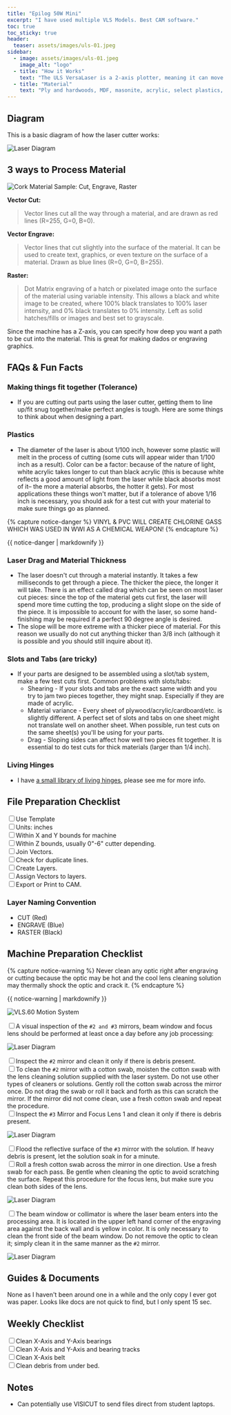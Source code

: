 ```yaml
---
title: "Epilog 50W Mini"
excerpt: "I have used multiple VLS Models. Best CAM software."
toc: true
toc_sticky: true
header:
  teaser: assets/images/uls-01.jpeg
sidebar:
  - image: assets/images/uls-01.jpeg
    image_alt: "logo"
  - title: "How it Works"
    text: "The ULS VersaLaser is a 2-axis plotter, meaning it can move along the X and Y axes. The laser beam is focused through a lens, creating a focal point two inches below the lens where the beam is the most intense. In order to cut with the most precision, the focal point needs to be focused at the top of the surface it is cutting. For this reason, the laser is most efficient and precise when cutting sheet material."
  - title: "Material"
    text: "Ply and hardwoods, MDF, masonite, acrylic, select plastics, glass engraving, paper,"
---
```


## Diagram
This is a basic diagram of how the laser cutter works:

![Laser Diagram](/assets/images/laser-00.jpg)

## 3 ways to Process Material

![Cork Material Sample: Cut, Engrave, Raster](/assets/images/laser-03.jpg)

**Vector Cut:**
>Vector lines cut all the way through a material, and are drawn as red lines (R=255, G=0, B=0).

**Vector Engrave:**
>Vector lines that cut slightly into the surface of the material. It can be used to create text, graphics, or even texture on the surface of a material. Drawn as blue lines (R=0, G=0, B=255).

**Raster:**
>Dot Matrix engraving of a hatch or pixelated image onto the surface of the material using variable intensity. This allows a black and white image to be created, where 100% black translates to 100% laser intensity, and 0% black translates to 0% intensity. Left as solid hatches/fills or images and best set to grayscale.

Since the machine has a Z-axis, you can specify how deep you want a path to be cut into the material. This is great for making dados or engraving graphics.

## FAQs & Fun Facts

### Making things fit together (Tolerance)
- If you are cutting out parts using the laser cutter, getting them to line up/fit snug together/make perfect angles is tough. Here are some things to think about when designing a part.

### Plastics
- The diameter of the laser is about 1/100 inch, however some plastic will melt in the process of cutting (some cuts will appear wider than 1/100 inch as a result). Color can be a factor: because of the nature of light, white acrylic takes longer to cut than black acrylic (this is because white reflects a good amount of light from the laser while black absorbs most of it– the more a material absorbs, the hotter it gets). For most applications these things won't matter, but if a tolerance of above 1/16 inch is necessary, you should ask for a test cut with your material to make sure things go as planned.

{% capture notice-danger %}
VINYL & PVC WILL CREATE CHLORINE GASS WHICH WAS USED IN WWI AS A CHEMICAL WEAPON!
{% endcapture %}
<div class="notice">{{ notice-danger | markdownify }}</div>

### Laser Drag and Material Thickness
- The laser doesn't cut through a material instantly. It takes a few milliseconds to get through a piece. The thicker the piece, the longer it will take. There is an effect called drag which can be seen on most laser cut pieces: since the top of the material gets cut first, the laser will spend more time cutting the top, producing a slight slope on the side of the piece. It is impossible to account for with the laser, so some hand-finishing may be required if a perfect 90 degree angle is desired.
- The slope will be more extreme with a thicker piece of material. For this reason we usually do not cut anything thicker than 3/8 inch (although it is possible and you should still inquire about it).

### Slots and Tabs (are tricky)
- If your parts are designed to be assembled using a slot/tab system, make a few test cuts first. Common problems with slots/tabs:
  - Shearing - If your slots and tabs are the exact same width and you try to jam two pieces together, they might snap. Especially if they are made of acrylic.
  - Material variance - Every sheet of plywood/acrylic/cardboard/etc. is slightly different. A perfect set of slots and tabs on one sheet might not translate well on another sheet. When possible, run test cuts on the same sheet(s) you'll be using for your parts.
  - Drag - Sloping sides can affect how well two pieces fit together. It is essential to do test cuts for thick materials (larger than 1/4 inch).

### Living Hinges
- I have [a small library of living hinges](http://steammetry.com/5-useful-living-hinge-template-for-your-next-laser-cut-project/), please see me for more info.

## File Preparation Checklist

 <input type="checkbox" name="0" value="0">Use Template<br>
 <input type="checkbox" name="0" value="0">Units: inches<br>
 <input type="checkbox" name="0" value="0">Within X and Y bounds for machine<br>
 <input type="checkbox" name="0" value="0">Within Z bounds, usually 0"-6" cutter depending.<br>
 <input type="checkbox" name="0" value="0">Join Vectors.<br>
 <input type="checkbox" name="0" value="0">Check for duplicate lines.<br>
 <input type="checkbox" name="0" value="0">Create Layers.<br>
 <input type="checkbox" name="0" value="0">Assign Vectors to layers.<br>
 <input type="checkbox" name="0" value="0">Export or Print to CAM.<br>


### Layer Naming Convention

- CUT (Red)
- ENGRAVE (Blue)
- RASTER (Black)

## Machine Preparation Checklist

{% capture notice-warning %}
Never clean any optic right after engraving or cutting because the optic may be hot and the cool lens cleaning solution may thermally shock the optic and crack it.
{% endcapture %}
<div class="notice">{{ notice-warning | markdownify }}</div>


![VLS.60 Motion System](/assets/images/laser-08.png)

 <input type="checkbox" name="0" value="0">A visual inspection of the `#2 and #3` mirrors, beam window and focus lens should be performed at least once a day before any job processing:<br>

 ![Laser Diagram](/assets/images/laser-04.png)

 <input type="checkbox" name="0" value="0">Inspect the `#2` mirror and clean it only if there is debris present.<br>
 <input type="checkbox" name="0" value="0">To clean the `#2` mirror with a cotton swab, moisten the cotton swab with the lens cleaning solution supplied with the laser system. Do not use other types of cleaners or solutions. Gently roll the cotton swab across the mirror once. Do not drag the swab or roll it back and forth as this can scratch the mirror. If the mirror did not come clean, use a fresh cotton swab and repeat the procedure.<br>
 <input type="checkbox" name="0" value="0">Inspect the `#3` Mirror and Focus Lens 1 and clean it only if there is debris present.<br>

 ![Laser Diagram](/assets/images/laser-05.png)

 <input type="checkbox" name="0" value="0">Flood the reflective surface of the `#3` mirror with the solution. If heavy debris is present, let the solution soak in for a minute.<br>
 <input type="checkbox" name="0" value="0">Roll a fresh cotton swab across the mirror in one direction. Use a fresh swab for each pass. Be gentle when cleaning the optic to avoid scratching the surface. Repeat this procedure for the focus lens, but make sure you clean both sides of the lens.<br>

 ![Laser Diagram](/assets/images/laser-06.png)

 <input type="checkbox" name="0" value="0">The beam window or collimator is where the laser beam enters into the processing area. It is located in the upper left hand corner of the engraving area against the back wall and is yellow in color. It is only necessary to clean the front side of the beam window. Do not remove the optic to clean it; simply clean it in the same manner as the `#2` mirror.<br>

 ![Laser Diagram](/assets/images/laser-07.png)


## Guides & Documents

None as I haven't been around one in a while and the only copy I ever got was paper. Looks like docs are not quick to find, but I only spent 15 sec.

## Weekly Checklist

  <input type="checkbox" name="0" value="0">Clean X-Axis and Y-Axis bearings<br>
  <input type="checkbox" name="0" value="0">Clean X-Axis and Y-Axis and bearing tracks<br>
  <input type="checkbox" name="0" value="0">Clean X-Axis belt<br>
  <input type="checkbox" name="0" value="0">Clean debris from under bed.<br>

## Notes
- Can potentially use VISICUT to send files direct from student laptops.
